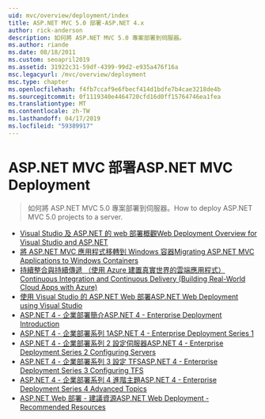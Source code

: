 ```yaml
---
uid: mvc/overview/deployment/index
title: ASP.NET MVC 5.0 部署-ASP.NET 4.x
author: rick-anderson
description: 如何將 ASP.NET MVC 5.0 專案部署到伺服器。
ms.author: riande
ms.date: 08/18/2011
ms.custom: seoapril2019
ms.assetid: 31922c31-59df-4399-99d2-e935a476f16a
msc.legacyurl: /mvc/overview/deployment
msc.type: chapter
ms.openlocfilehash: f4fb7ccaf9e6fbecf414d1bdfe7b4cae3218de4b
ms.sourcegitcommit: 0f1119340e4464720cfd16d0ff15764746ea1fea
ms.translationtype: MT
ms.contentlocale: zh-TW
ms.lasthandoff: 04/17/2019
ms.locfileid: "59389917"
---
```

# <a name="aspnet-mvc-deployment"></a><span data-ttu-id="43a10-103">ASP.NET MVC 部署</span><span class="sxs-lookup"><span data-stu-id="43a10-103">ASP.NET MVC Deployment</span></span>

> <span data-ttu-id="43a10-104">如何將 ASP.NET MVC 5.0 專案部署到伺服器。</span><span class="sxs-lookup"><span data-stu-id="43a10-104">How to deploy ASP.NET MVC 5.0 projects to a server.</span></span>

- [<span data-ttu-id="43a10-105">Visual Studio 及 ASP.NET 的 web 部署概觀</span><span class="sxs-lookup"><span data-stu-id="43a10-105">Web Deployment Overview for Visual Studio and ASP.NET</span></span>](https://msdn.microsoft.com/library/dd394698)
- [<span data-ttu-id="43a10-106">將 ASP.NET MVC 應用程式移轉到 Windows 容器</span><span class="sxs-lookup"><span data-stu-id="43a10-106">Migrating ASP.NET MVC Applications to Windows Containers</span></span>](docker-aspnetmvc.md)
- [<span data-ttu-id="43a10-107">持續整合與持續傳遞 （使用 Azure 建置真實世界的雲端應用程式）</span><span class="sxs-lookup"><span data-stu-id="43a10-107">Continuous Integration and Continuous Delivery (Building Real-World Cloud Apps with Azure)</span></span>](../../../aspnet/overview/developing-apps-with-windows-azure/building-real-world-cloud-apps-with-windows-azure/continuous-integration-and-continuous-delivery.md)
- [<span data-ttu-id="43a10-108">使用 Visual Studio 的 ASP.NET Web 部署</span><span class="sxs-lookup"><span data-stu-id="43a10-108">ASP.NET Web Deployment using Visual Studio</span></span>](../../../web-forms/overview/deployment/visual-studio-web-deployment/index.md)
- [<span data-ttu-id="43a10-109">ASP.NET 4 - 企業部署簡介</span><span class="sxs-lookup"><span data-stu-id="43a10-109">ASP.NET 4 - Enterprise Deployment Introduction</span></span>](../../../web-forms/overview/deployment/deploying-web-applications-in-enterprise-scenarios/index.md)
- [<span data-ttu-id="43a10-110">ASP.NET 4 - 企業部署系列 1</span><span class="sxs-lookup"><span data-stu-id="43a10-110">ASP.NET 4 - Enterprise Deployment Series 1</span></span>](../../../web-forms/overview/deployment/web-deployment-in-the-enterprise/index.md)
- [<span data-ttu-id="43a10-111">ASP.NET 4 - 企業部署系列 2 設定伺服器</span><span class="sxs-lookup"><span data-stu-id="43a10-111">ASP.NET 4 - Enterprise Deployment Series 2 Configuring Servers</span></span>](../../../web-forms/overview/deployment/configuring-server-environments-for-web-deployment/index.md)
- [<span data-ttu-id="43a10-112">ASP.NET 4 - 企業部署系列 3 設定 TFS</span><span class="sxs-lookup"><span data-stu-id="43a10-112">ASP.NET 4 - Enterprise Deployment Series 3 Configuring TFS</span></span>](../../../web-forms/overview/deployment/configuring-team-foundation-server-for-web-deployment/index.md)
- [<span data-ttu-id="43a10-113">ASP.NET 4 - 企業部署系列 4 進階主題</span><span class="sxs-lookup"><span data-stu-id="43a10-113">ASP.NET 4 - Enterprise Deployment Series 4 Advanced Topics</span></span>](../../../web-forms/overview/deployment/advanced-enterprise-web-deployment/index.md)
- [<span data-ttu-id="43a10-114">ASP.NET Web 部署 - 建議資源</span><span class="sxs-lookup"><span data-stu-id="43a10-114">ASP.NET Web Deployment - Recommended Resources</span></span>](../../../whitepapers/aspnet-web-deployment-content-map.md)

